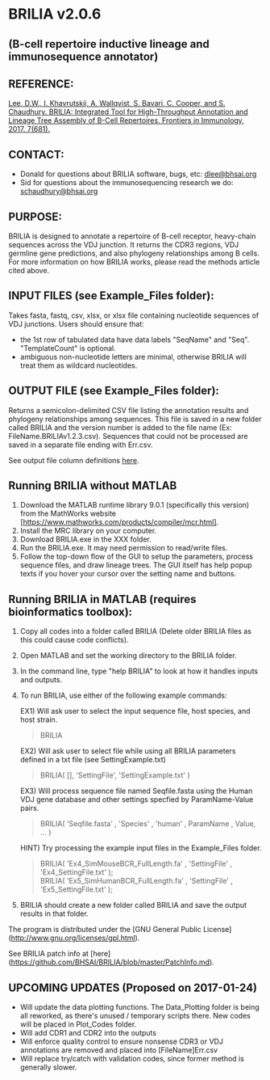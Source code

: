 # BRILIA  v2.0.6
## (B-cell repertoire inductive lineage and immunosequence annotator)

## REFERENCE:
[Lee, D.W., I. Khavrutskii, A. Wallqvist, S. Bavari, C. Cooper, and S. Chaudhury. BRILIA: Integrated Tool for High-Throughput Annotation and Lineage Tree Assembly of B-Cell Repertoires. Frontiers in Immunology, 2017. 7(681).](http://journal.frontiersin.org/article/10.3389/fimmu.2016.00681/full)

## CONTACT:
  *  Donald for questions about BRILIA software, bugs, etc: dlee@bhsai.org  
  *  Sid for questions about the immunosequencing research we do: schaudhury@bhsai.org

## PURPOSE:

BRILIA is designed to annotate a repertoire of B-cell receptor, heavy-chain sequences across the VDJ junction. It returns the CDR3 regions, VDJ germline gene predictions, and also phylogeny relationships among B cells. For more information on how BRILIA works, please read the methods article cited above.
  
## INPUT FILES (see Example_Files folder): 

Takes fasta, fastq, csv, xlsx, or xlsx file containing nucleotide sequences of VDJ junctions. Users should ensure that:
  *  the 1st row of tabulated data have data labels "SeqName" and "Seq". "TemplateCount" is optional.
  *  ambiguous non-nucleotide letters are minimal, otherwise BRILIA will treat them as wildcard nucleotides.

## OUTPUT FILE (see Example_Files folder): 

Returns a semicolon-delimited CSV file listing the annotation results and phylogeny relationships among sequences. This file is saved in a new folder called BRILIA and the version number is added to the file name (Ex: FileName.BRILIAv1.2.3.csv). Sequences that could not be processed are saved in a separate file ending with Err.csv.   

See output file column definitions [here](https://github.com/BHSAI/BRILIA/blob/master/Support_Files/DataHeaderInfo.csv).

## Running BRILIA without MATLAB
1. Download the MATLAB runtime library 9.0.1 (specifically this version) from the MathWorks website [https://www.mathworks.com/products/compiler/mcr.html].
2. Install the MRC library on your computer.
3. Download BRILIA.exe in the XXX folder.
4. Run the BRILIA.exe. It may need permission to read/write files.
5. Follow the top-down flow of the GUI to setup the parameters, process sequence files, and draw lineage trees. The GUI itself has help popup texts if you hover your cursor over the setting name and buttons.

## Running BRILIA in MATLAB (requires bioinformatics toolbox):

1. Copy all codes into a folder called BRILIA (Delete older BRILIA files as this could cause code conflicts).
2. Open MATLAB and set the working directory to the BRILIA folder.
3. In the command line, type "help BRILIA" to look at how it handles inputs and outputs.
4. To run BRILIA, use either of the following example commands:

   EX1) Will ask user to select the input sequence file, host species, and host strain.
   > BRILIA  
   
   EX2) Will ask user to select file while using all BRILIA parameters defined in a txt file (see SettingExample.txt)
   > BRILIA( [], 'SettingFile', 'SettingExample.txt' )    

   EX3) Will process sequence file named Seqfile.fasta using the Human VDJ gene database and other settings specfied by ParamName-Value pairs.
   > BRILIA( 'Seqfile.fasta' , 'Species' , 'human' , ParamName , Value, ... )  

   HINT) Try processing the example input files in the Example_Files folder.
   > BRILIA( 'Ex4_SimMouseBCR_FullLength.fa' , 'SettingFile' , 'Ex4_SettingFile.txt' );    
   > BRILIA( 'Ex5_SimHumanBCR_FullLength.fa' , 'SettingFile' , 'Ex5_SettingFile.txt' );    

5. BRILIA should create a new folder called BRILIA and save the output results in that folder.

The program is distributed under the [GNU General Public License] (http://www.gnu.org/licenses/gpl.html).  

See BRILIA patch info at [here] (https://github.com/BHSAI/BRILIA/blob/master/PatchInfo.md).  

## UPCOMING UPDATES (Proposed on 2017-01-24)
  *  Will update the data plotting functions. The Data_Plotting folder is being all reworked, as there's unused / temporary scripts there. New codes will be placed in Plot_Codes folder.
  *  Will add CDR1 and CDR2 into the outputs
  *  Will enforce quality control to ensure nonsense CDR3 or VDJ annotations are removed and placed into [FileName]Err.csv
  *  Will replace try/catch with validation codes, since former method is generally slower.
